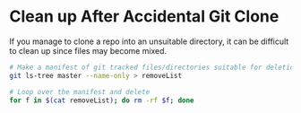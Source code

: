 # Clean up After Accidental Git Clone

If you manage to clone a repo into an unsuitable directory, it can be difficult to clean up since files may become mixed.

```bash
# Make a manifest of git tracked files/directories suitable for deletion
git ls-tree master --name-only > removeList

# Loop over the manifest and delete
for f in $(cat removeList); do rm -rf $f; done
```
